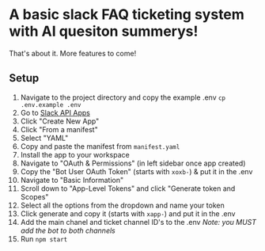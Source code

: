 # A basic slack FAQ ticketing system with AI quesiton summerys!
That's about it. More features to come!

## Setup
1. Navigate to the project directory and copy the example .env `cp .env.example .env`
2. Go to [Slack API Apps](https://api.slack.com/apps)
3. Click "Create New App"
4. Click "From a manifest"
5. Select "YAML"
6. Copy and paste the manifest from `manifest.yaml`
7. Install the app to your workspace
8. Navigate to "OAuth & Permissions" (in left sidebar once app created)
9. Copy the "Bot User OAuth Token" (starts with `xoxb-`) & put it in the .env
10. Navigate to "Basic Information"
11. Scroll down to "App-Level Tokens" and click "Generate token and Scopes"
12. Select all the options from the dropdown and name your token
13. Click generate and copy it (starts with `xapp-`) and put it in the .env
14. Add the main chanel and ticket channel ID's to the .env _Note: you MUST add the bot to both channels_
15. Run `npm start`
